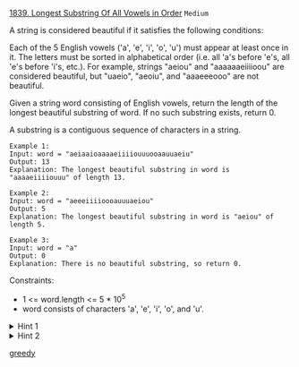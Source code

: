 [1839. Longest Substring Of All Vowels in Order](https://leetcode.com/problems/longest-substring-of-all-vowels-in-order/description/)
`Medium`


A string is considered beautiful if it satisfies the following conditions:

Each of the 5 English vowels ('a', 'e', 'i', 'o', 'u') must appear at least once in it.
The letters must be sorted in alphabetical order (i.e. all 'a's before 'e's, all 'e's before 'i's, etc.).
For example, strings "aeiou" and "aaaaaaeiiiioou" are considered beautiful, but "uaeio", "aeoiu", and "aaaeeeooo" are not beautiful.

Given a string word consisting of English vowels, return the length of the longest beautiful substring of word. If no such substring exists, return 0.

A substring is a contiguous sequence of characters in a string.

```
Example 1:
Input: word = "aeiaaioaaaaeiiiiouuuooaauuaeiu"
Output: 13
Explanation: The longest beautiful substring in word is "aaaaeiiiiouuu" of length 13.

Example 2:
Input: word = "aeeeiiiioooauuuaeiou"
Output: 5
Explanation: The longest beautiful substring in word is "aeiou" of length 5.

Example 3:
Input: word = "a"
Output: 0
Explanation: There is no beautiful substring, so return 0.
```

Constraints:

- 1 <= word.length <= 5 * $10^5$
- word consists of characters 'a', 'e', 'i', 'o', and 'u'.

<details>
<summary>Hint 1</summary>

Start from each 'a' and find the longest beautiful substring starting at that index.

</details>

<details>
<summary>Hint 2</summary>

Based on the current character decide if you should include the next character in the beautiful substring.

</details>

[greedy](../../2-D%20Dynamic%20Programming/1839.%20Longest%20Substring%20Of%20All%20Vowels%20in%20Order/)